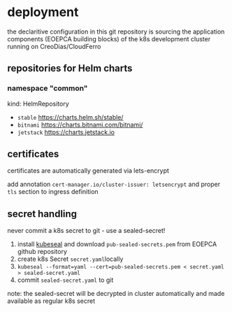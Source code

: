 # deployment

the declaritive configuration in this git repository is sourcing the application components (EOEPCA building blocks) of the k8s development cluster running on CreoDias/CloudFerro

## repositories for Helm charts

### namespace "common"

kind: HelmRepository
- `stable` https://charts.helm.sh/stable/
- `bitnami` https://charts.bitnami.com/bitnami/
- `jetstack` https://charts.jetstack.io

## certificates

certificates are automatically generated via lets-encrypt

add annotation `cert-manager.io/cluster-issuer: letsencrypt` and proper `tls` section to ingress definition

## secret handling

never commit a k8s secret to git - use a sealed-secret!

1) install [kubeseal](https://github.com/bitnami-labs/sealed-secrets/releases) and download `pub-sealed-secrets.pem` from EOEPCA github repository
2) create k8s Secret `secret.yaml`locally
3) `kubeseal --format=yaml --cert=pub-sealed-secrets.pem < secret.yaml > sealed-secret.yaml`
4) commit `sealed-secret.yaml` to git

note: the sealed-secret will be decrypted in cluster automatically and made available as regular k8s secret